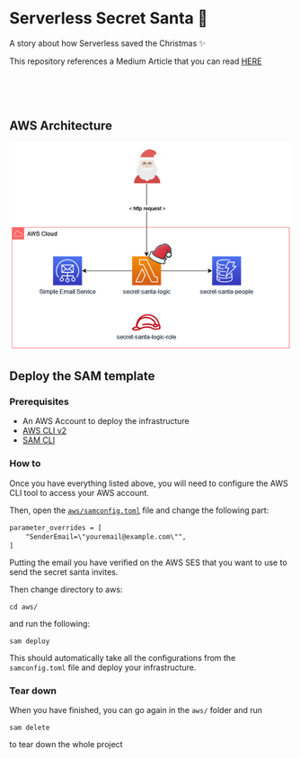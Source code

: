 # Serverless Secret Santa 🎅
A story about how Serverless saved the Christmas ✨

This repository references a Medium Article that you can read [HERE]()

<br>
<br>
<br>

## AWS Architecture
![Architecture](./assets/Architecture.png)


## Deploy the SAM template

### Prerequisites

- An AWS Account to deploy the infrastructure
- [AWS CLI v2](https://docs.aws.amazon.com/cli/latest/userguide/getting-started-install.html)
- [SAM CLI](https://aws.amazon.com/serverless/sam/)

### How to
Once you have everything listed above, you will need to configure the AWS CLI tool to access your AWS account.

Then, open the [`aws/samconfig.toml`](https://github.com/akaSomix/serverless-secret-santa/blob/main/aws/samconfig.toml) file and change
the following part:
```
parameter_overrides = [
    "SenderEmail=\"youremail@example.com\"",
]
```
Putting the email you have verified on the AWS SES that you want to use to send the secret santa invites.

Then change directory to aws:
```
cd aws/
```

and run the following:
```
sam deploy
```
This should automatically take all the configurations from the `samconfig.toml` file and deploy your infrastructure.

### Tear down
When you have finished, you can go again in the `aws/` folder and run

```
sam delete
```
to tear down the whole project

